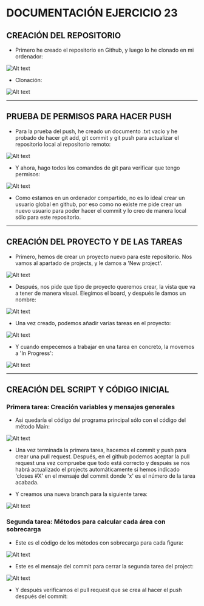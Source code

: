 # DOCUMENTACIÓN EJERCICIO 23

## CREACIÓN DEL REPOSITORIO
- Primero he creado el repositorio en Github, y luego lo he clonado en mi ordenador:

![Alt text](image.png)

- Clonación:

![Alt text](image-1.png)

---

## PRUEBA DE PERMISOS PARA HACER PUSH
- Para la prueba del push, he creado un documento .txt vacío y he probado de hacer git add, git commit y git push para actualizar el repositorio local al repositorio remoto:

![Alt text](image-2.png)

- Y ahora, hago todos los comandos de git para verificar que tengo permisos:

![Alt text](image-3.png)

- Como estamos en un ordenador compartido, no es lo ideal crear un usuario global en github, por eso como no existe me pide crear un nuevo usuario para poder hacer el commit y lo creo de manera local sólo para este repositorio.

---

## CREACIÓN DEL PROYECTO Y DE LAS TAREAS
- Primero, hemos de crear un proyecto nuevo para este repositorio. Nos vamos al apartado de projects, y le damos a 'New project'.

![Alt text](image-4.png)

- Después, nos pide que tipo de proyecto queremos crear, la vista que va a tener de manera visual. Elegimos el board, y después le damos un nombre:

![Alt text](image-5.png)

- Una vez creado, podemos añadir varias tareas en el proyecto:

![Alt text](image-6.png)

- Y cuando empecemos a trabajar en una tarea en concreto, la movemos a 'In Progress':

![Alt text](image-7.png)

---

## CREACIÓN DEL SCRIPT Y CÓDIGO INICIAL

### Primera tarea: Creación variables y mensajes generales
- Asi quedaría el código del programa principal sólo con el código del método Main:

![Alt text](image-8.png)

- Una vez terminada la primera tarea, hacemos el commit y push para crear una pull request. Después, en el github podemos aceptar la pull request una vez compruebe que todo está correcto y después se nos habrá actualizado el projects automáticamente si hemos indicado 'closes #X' en el mensaje del commit donde 'x' es el número de la tarea acabada.

- Y creamos una nueva branch para la siguiente tarea:

![Alt text](image-11.png)

### Segunda tarea: Métodos para calcular cada área con sobrecarga
- Este es el código de los métodos con sobrecarga para cada figura:

![Alt text](image-9.png)

- Este es el mensaje del commit para cerrar la segunda tarea del project:

![Alt text](image-10.png)

- Y después verificamos el pull request que se crea al hacer el push después del commit:

